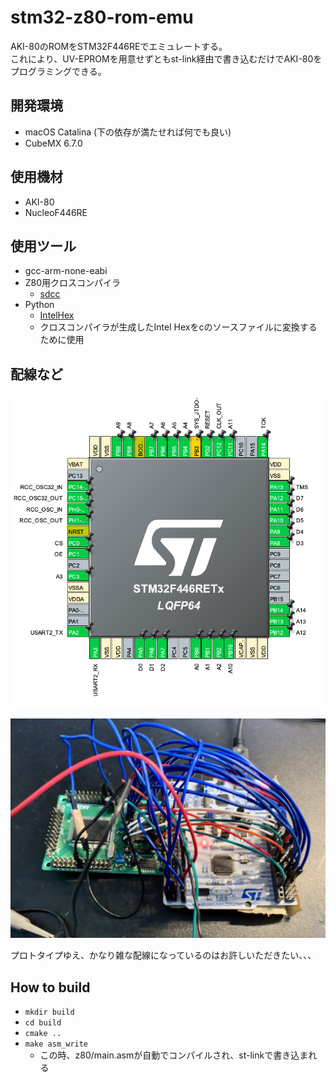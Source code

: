 # stm32-z80-rom-emu
AKI-80のROMをSTM32F446REでエミュレートする。  
これにより、UV-EPROMを用意せずともst-link経由で書き込むだけでAKI-80をプログラミングできる。
## 開発環境
- macOS Catalina (下の依存が満たせれば何でも良い)
- CubeMX 6.7.0

## 使用機材
- AKI-80
- NucleoF446RE

## 使用ツール
- gcc-arm-none-eabi
- Z80用クロスコンパイラ
    - [sdcc](https://sdcc.sourceforge.net/)
- Python
    - [IntelHex](https://pypi.org/project/intelhex/)
    - クロスコンパイラが生成したIntel Hexをcのソースファイルに変換するために使用

## 配線など
![配線](misc/cubemx.png)

![配線2](misc/nucleo.JPG)

プロトタイプゆえ、かなり雑な配線になっているのはお許しいただきたい、、、  

## How to build
- `mkdir build`
- `cd build`
- `cmake ..`
- `make asm_write`
    - この時、z80/main.asmが自動でコンパイルされ、st-linkで書き込まれる